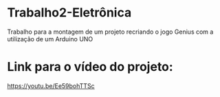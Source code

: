 # Trabalho2-Eletrônica
Trabalho para a montagem de um projeto recriando o jogo Genius com a utilização de um Arduino UNO
# Link para o vídeo do projeto:
https://youtu.be/Ee59bohTTSc
